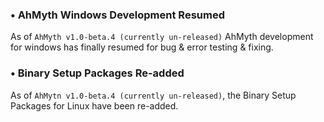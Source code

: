 ### • AhMyth Windows Development Resumed

As of `AhMyth v1.0-beta.4 (currently un-released)` AhMyth development for windows has finally 
resumed for bug & error testing & fixing.

### • Binary Setup Packages Re-added

As of `AhMytn v1.0-beta.4 (currently un-released)`, the 
Binary Setup Packages for Linux have been re-added.
